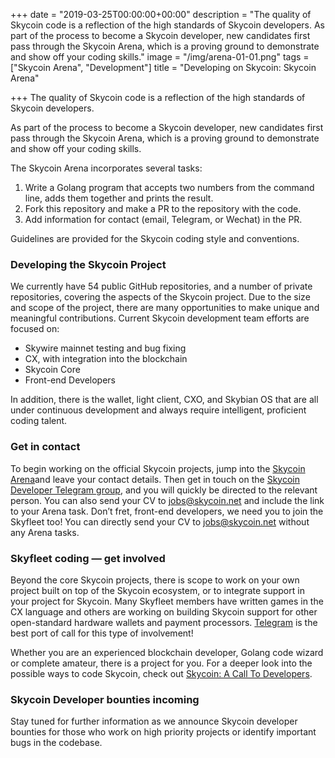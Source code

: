 +++
date = "2019-03-25T00:00:00+00:00"
description = "The quality of Skycoin code is a reflection of the high standards of Skycoin developers.  As part of the process to become a Skycoin developer, new candidates first pass through the Skycoin Arena, which is a proving ground to demonstrate and show off your coding skills."
image = "/img/arena-01-01.png"
tags = ["Skycoin Arena", "Development"]
title = "Developing on Skycoin: Skycoin Arena"

+++
The quality of Skycoin code is a reflection of the high standards of Skycoin developers.

As part of the process to become a Skycoin developer, new candidates first pass through the Skycoin Arena, which is a proving ground to demonstrate and show off your coding skills.

The Skycoin Arena incorporates several tasks:

1. Write a Golang program that accepts two numbers from the command line, adds them together and prints the result.
2. Fork this repository and make a PR to the repository with the code.
3. Add information for contact (email, Telegram, or Wechat) in the PR.

Guidelines are provided for the Skycoin coding style and conventions.

### **Developing the Skycoin Project**

We currently have 54 public GitHub repositories, and a number of private repositories, covering the aspects of the Skycoin project. Due to the size and scope of the project, there are many opportunities to make unique and meaningful contributions. Current Skycoin development team efforts are focused on:

* Skywire mainnet testing and bug fixing
* CX, with integration into the blockchain
* Skycoin Core
* Front-end Developers

In addition, there is the wallet, light client, CXO, and Skybian OS that are all under continuous development and always require intelligent, proficient coding talent.

### **Get in contact**

To begin working on the official Skycoin projects, jump into the [Skycoin Arena](https://github.com/skycoin/arena)and leave your contact details. Then get in touch on the [Skycoin Developer Telegram group](https://t.me/skycoindev), and you will quickly be directed to the relevant person. You can also send your CV to [jobs@skycoin.net](mailto:jobs@skycoin.net) and include the link to your Arena task. Don’t fret, front-end developers, we need you to join the Skyfleet too! You can directly send your CV to [jobs@skycoin.net](mailto:jobs@skycoin.net) without any Arena tasks.

### **Skyfleet coding — get involved**

Beyond the core Skycoin projects, there is scope to work on your own project built on top of the Skycoin ecosystem, or to integrate support in your project for Skycoin. Many Skyfleet members have written games in the CX language and others are working on building Skycoin support for other open-standard hardware wallets and payment processors. [Telegram](https://t.me/skycoindev) is the best port of call for this type of involvement!

Whether you are an experienced blockchain developer, Golang code wizard or complete amateur, there is a project for you. For a deeper look into the possible ways to code Skycoin, check out [Skycoin: A Call To Developers](https://medium.com/@Skycoinproject/skycoin-call-for-developers-509b2ddb8760).

### **Skycoin Developer bounties incoming**

Stay tuned for further information as we announce Skycoin developer bounties for those who work on high priority projects or identify important bugs in the codebase.